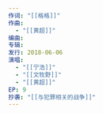 ```yaml
---
作词: "[[格格]]"
作曲:
  - "[[黄超]]"
编曲: 
专辑: 
发行: 2018-06-06
演唱:
  - "[[宁浩]]"
  - "[[文牧野]]"
  - "[[黄超]]"
EP: 9
抄袭: "[[与犯罪相关的战争]]"
---
```

